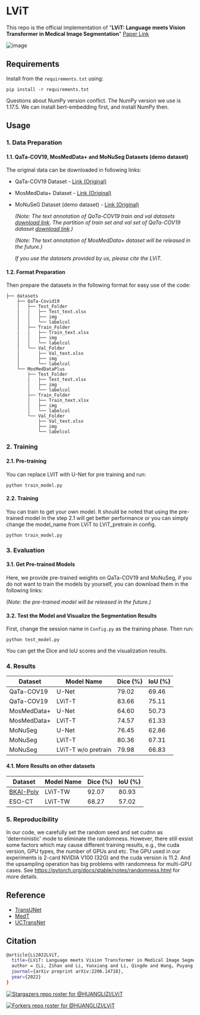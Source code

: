 # LViT


This repo is the official implementation of "**LViT: Language meets Vision Transformer in Medical Image Segmentation**" 
[Paper Link](https://arxiv.org/abs/2206.14718)

![image](https://github.com/HUANGLIZI/LViT/blob/main/IMG/LViT.png)

## Requirements

Install from the ```requirements.txt``` using:
```angular2html
pip install -r requirements.txt
```
Questions about NumPy version conflict. The NumPy version we use is 1.17.5. We can install bert-embedding first, and install NumPy then.

## Usage

### 1. Data Preparation
#### 1.1. QaTa-COV19, MosMedData+ and MoNuSeg Datasets (demo dataset)
The original data can be downloaded in following links:
* QaTa-COV19 Dataset - [Link (Original)](https://www.kaggle.com/datasets/aysendegerli/qatacov19-dataset)

* MosMedData+ Dataset - [Link (Original)](http://medicalsegmentation.com/covid19/)

* MoNuSeG Dataset (demo dataset) - [Link (Original)](https://monuseg.grand-challenge.org/Data/)

  *(Note: The text annotation of QaTa-COV19 train and val datasets [download link](https://1drv.ms/x/s!AihndoV8PhTDkm5jsTw5dX_RpuRr?e=uaZq6W).
  The partition of train set and val set of QaTa-COV19 dataset [download link](https://1drv.ms/u/s!AihndoV8PhTDgt82Do5kj33mUee33g?e=kzWl8y).)*
  
  *(Note: The text annotation of MosMedData+ dataset will be released in the future.)*
  
  *If you use the datasets provided by us, please cite the LViT.*

#### 1.2. Format Preparation

Then prepare the datasets in the following format for easy use of the code:

```angular2html
├── datasets
    ├── QaTa-Covid19
    │   ├── Test_Folder
    |   |   ├── Test_text.xlsx
    │   │   ├── img
    │   │   └── labelcol
    │   ├── Train_Folder
    |   |   ├── Train_text.xlsx
    │   │   ├── img
    │   │   └── labelcol
    │   └── Val_Folder
    |	    ├── Val_text.xlsx
    │       ├── img
    │       └── labelcol
    └── MosMedDataPlus
        ├── Test_Folder
        |   ├── Test_text.xlsx
        │   ├── img
        │   └── labelcol
        ├── Train_Folder
        |   ├── Train_text.xlsx
        │   ├── img
        │   └── labelcol
        └── Val_Folder
            ├── Val_text.xlsx
            ├── img
            └── labelcol
```



### 2. Training

#### 2.1. Pre-training
You can replace LVIT with U-Net for pre training and run:
```angular2html
python train_model.py
```

#### 2.2. Training

You can train to get your own model. It should be noted that using the pre-trained model in the step 2.1 will get better performance or you can simply change the model_name from LViT to LViT_pretrain in config.

```angular2html
python train_model.py
```




### 3. Evaluation
#### 3.1. Get Pre-trained Models
Here, we provide pre-trained weights on QaTa-COV19 and MoNuSeg, if you do not want to train the models by yourself, you can download them in the following links:

*(Note: the pre-trained model will be released in the future.)*

#### 3.2. Test the Model and Visualize the Segmentation Results
First, change the session name in ```Config.py``` as the training phase. Then run:
```angular2html
python test_model.py
```
You can get the Dice and IoU scores and the visualization results. 



### 4. Results

| Dataset    | 	   Model Name 	   | Dice (%) | IoU (%) |
| ---------- | ------------------- | -------- | ------- |
| QaTa-COV19 | U-Net      	       | 79.02    | 69.46   |
| QaTa-COV19 | LViT-T     	       | 83.66    | 75.11   |
| MosMedData+ | U-Net      	       | 64.60    |  50.73   |
| MosMedData+ | LViT-T     	       | 74.57    |  61.33   |
| MoNuSeg    | U-Net      	       | 76.45    | 62.86   |
| MoNuSeg    | LViT-T     	       | 80.36    | 67.31   |
| MoNuSeg    | LViT-T w/o pretrain | 79.98    | 66.83   |

#### 4.1. More Results on other datasets

| Dataset    | 	   Model Name 	   | Dice (%) | IoU (%) |
| ---------- | ------------------- | -------- | ------- |
| [BKAI-Poly](https://www.kaggle.com/competitions/bkai-igh-neopolyp/data)       | LViT-TW    	       | 92.07  | 80.93    |
| ESO-CT | LViT-TW    	       | 68.27    | 57.02    |


### 5. Reproducibility

In our code, we carefully set the random seed and set cudnn as 'deterministic' mode to eliminate the randomness. However, there still exsist some factors which may cause different training results, e.g., the cuda version, GPU types, the number of GPUs and etc. The GPU used in our experiments is 2-card NVIDIA V100 (32G) and the cuda version is 11.2. And the upsampling operation has big problems with randomness for multi-GPU cases.
See https://pytorch.org/docs/stable/notes/randomness.html for more details.



## Reference


* [TransUNet](https://github.com/Beckschen/TransUNet) 
* [MedT](https://github.com/jeya-maria-jose/Medical-Transformer)
* [UCTransNet](https://github.com/McGregorWwww/UCTransNet)


## Citation

```bash
@article{Li2022LViT,
  title={LViT: Language meets Vision Transformer in Medical Image Segmentation},
  author = {Li, Zihan and Li, Yunxiang and Li, Qingde and Wang, Puyang and Zhang, You and Guo, Dazhou and Lu, Le and Jin, Dakai and Hong, Qingqi},
  journal={arXiv preprint arXiv:2206.14718},
  year={2022}
}
```

[![Stargazers repo roster for @HUANGLIZI/LViT](https://reporoster.com/stars/HUANGLIZI/LViT)](https://github.com/HUANGLIZI/LViT/stargazers)

[![Forkers repo roster for @HUANGLIZI/LViT](https://reporoster.com/forks/HUANGLIZI/LViT)](https://github.com/HUANGLIZI/LViT/network/members)
